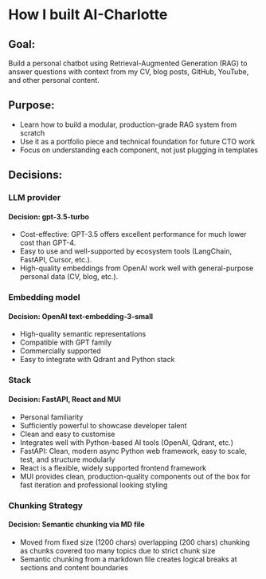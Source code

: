 # How I built AI-Charlotte

## Goal:

Build a personal chatbot using Retrieval-Augmented Generation (RAG) to answer questions with context from my CV, blog posts, GitHub, YouTube, and other personal content.

## Purpose:

- Learn how to build a modular, production-grade RAG system from scratch
- Use it as a portfolio piece and technical foundation for future CTO work
- Focus on understanding each component, not just plugging in templates


## Decisions:

### LLM provider

#### Decision: gpt-3.5-turbo

- Cost-effective: GPT-3.5 offers excellent performance for much lower cost than GPT-4.
- Easy to use and well-supported by ecosystem tools (LangChain, FastAPI, Cursor, etc.).
- High-quality embeddings from OpenAI work well with general-purpose personal data (CV, blog, etc.).

### Embedding model

#### Decision: OpenAI text-embedding-3-small

- High-quality semantic representations
- Compatible with GPT family
- Commercially supported
- Easy to integrate with Qdrant and Python stack

### Stack

#### Decision: FastAPI, React and MUI

- Personal familiarity
- Sufficiently powerful to showcase developer talent
- Clean and easy to customise
- Integrates well with Python-based AI tools (OpenAI, Qdrant, etc.)
- FastAPI: Clean, modern async Python web framework, easy to scale, test, and structure modularly
- React is a flexible, widely supported frontend framework
- MUI provides clean, production-quality components out of the box for fast iteration and professional looking styling

### Chunking Strategy

#### Decision: Semantic chunking via MD file

- Moved from fixed size (1200 chars) overlapping (200 chars) chunking as chunks covered too many topics due to strict chunk size
- Semantic chunking from a markdown file creates logical breaks at sections and content boundaries
